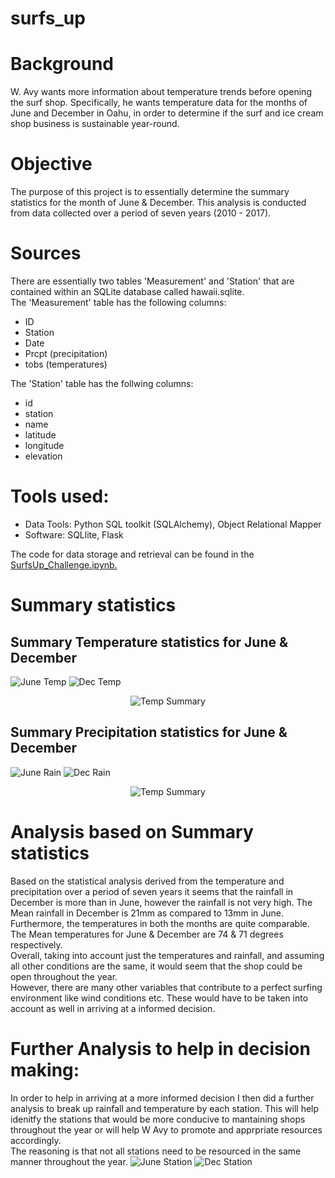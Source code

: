 # surfs_up
# Background
W. Avy wants more information about temperature trends before opening the surf shop. Specifically, he wants temperature data for the months of June and December in Oahu, in order to determine if the surf and ice cream shop business is sustainable year-round.
# Objective
The purpose of this project is to essentially determine the summary statistics for the month of June & December. This analysis is conducted from data collected over a period of seven years (2010 - 2017).
# Sources
There are essentially two tables 'Measurement' and 'Station' that are contained within an SQLite database called hawaii.sqlite.<br>
The 'Measurement' table has the following columns:<br>
- ID
- Station
- Date
- Prcpt (precipitation)
- tobs (temperatures)<br>

The 'Station' table has the follwing columns:<br>
- id
- station
- name
- latitude
- longitude
- elevation
# Tools used:
- Data Tools: Python SQL toolkit (SQLAlchemy), Object Relational Mapper
- Software: SQLlite, Flask<br>

The code for data storage and retrieval can be found in the [SurfsUp_Challenge.ipynb.](https://github.com/lallben/surfs_up/blob/main/SurfsUp_Challenge.ipynb)
# Summary statistics
## Summary Temperature statistics for June & December
![June Temp](https://github.com/lallben/surfs_up/blob/main/june_temps.png)
![Dec Temp](https://github.com/lallben/surfs_up/blob/main/dec_temps.png)
<p align="center">
  <img src="https://github.com/lallben/surfs_up/blob/main/June_Dec_temps_summary.png" alt="Temp Summary"/>
</p>

## Summary Precipitation statistics for June & December
![June Rain](https://github.com/lallben/surfs_up/blob/main/june_precip.png)
![Dec Rain](https://github.com/lallben/surfs_up/blob/main/dec_precip.png)
<p align="center">
  <img src="https://github.com/lallben/surfs_up/blob/main/June_Dec_precip_summary.png" alt="Temp Summary"/>
</p>

# Analysis based on Summary statistics
Based on the statistical analysis derived from the temperature and precipitation over a period of seven years it seems that the rainfall in December is more than in June, however the rainfall is not very high. The Mean rainfall in December is 21mm as compared to 13mm in June.<br>
Furthermore, the temperatures in both the months are quite comparable. The Mean temperatures for June & December are 74 & 71 degrees respectively.<br>
Overall, taking into account just the temperatures and rainfall, and assuming all other conditions are the same, it would seem that the shop could be open throughout the year.<br> 
However, there are many other variables that contribute to a perfect surfing environment like wind conditions etc. These would have to be taken into account as well in arriving at a informed decision.

# Further Analysis to help in decision making:
In order to help in arriving at a more informed decision I then did a further analysis to break up rainfall and temperature by each station. This will help idenitfy the stations that would be more conducive to mantaining shops throughout the year or will help W Avy to promote and apprpriate resources accordingly.<br>
The reasoning is that not all stations need to be resourced in the same manner throughout the year.
![June Station](https://github.com/lallben/surfs_up/blob/main/june_summary_by_station.png)
![Dec Station](https://github.com/lallben/surfs_up/blob/main/dec_summary_by_station.png)
